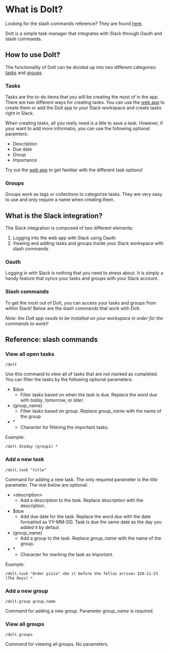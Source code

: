 # What is Dolt?
Looking for the slash commands reference? They are found [here](#slash).

Dolt is a simple task manager that integrates with Slack through Oauth and slash commands.

## How to use Dolt?
The functionality of Dolt can be divided up into two different categories: [tasks](#tasks) and [groups](#groups).

### <a name="tasks"></a>Tasks
Tasks are the to-do items that you will be creating the most of in the app. There are two different ways for creating tasks. You can use the [web app](dolt.christopherklint.com) to create them or add the Dolt app to your Slack workspace and create tasks right in Slack.

When creating tasks, all you really need is a title to save a task. However, if your want to add more informatio, you can use the following optional paramters:
- Description
- Due date
- Group
- Importance

Try out the [web app](https://dolt.christopherklint.com) to get familiar with the different task options!

### <a name="groups"></a>Groups
Groups work as tags or collections to categorize tasks. They are very easy to use and only require a name when creating them.

## What is the Slack integration?
The Slack integration is composed of two different elements:
1. Logging into the web app with Slack using Oauth
2. Viewing and adding tasks and groups inside your Slack workspace with slash commands

### Oauth
Logging in with Slack is nothing that you need to stress about. It is simply a handy feature that syncs your tasks and groups with your Slack account.

### Slash commands
To get the most out of Dolt, you can access your tasks and groups from within Slack! Below are the slash commands that work with Dolt.

*Note: the Dolt app needs to be installed on your workspace in order for the commands to work!!*

## <a name="slash"></a>Reference: slash commands
### View all open tasks
```code
/dolt 
```
Use this command to view all of tasks that are not marked as completed. You can filter the tasks by the following optional parameters:
- $due  
    - Filter tasks based on when the task is due. Replace the word *due* with *today*, *tomorrow*, or *later*.
- (group_name)
    - Filter tasks based on group. Replace *group_name* with the name of the group
- \*
    - Character for filtering the important tasks.

Example:
```code
/dolt $today (group1) *
```

### Add a new task
```code
/dolt.task "title"
```
Command for adding a new task. The only required parameter is the *title* parameter. The rest below are optional:
- \<description>
    - Add a description to the task. Replace *description* with the description.
- $due  
    - Add due date for the task. Replace the word *due* with the date formatted as YY-MM-DD. Task is due the same date as the day you added it by defaut.
- (group_name)
    - Add a group to the task. Replace *group_name* with the name of the group.
- \*
    - Character for marking the task as important.

Example:
```code
/dolt.task "Order pizza" <Do it before the fellas arrive> $20-11-23 (The Boys) *
```

### Add a new group
```code
/dolt.group group_name
```
Command for adding a new group. Parameter *group_name* is required.

### View all groups
```code
/dolt.groups
```
Command for viewing all groups. No parameters.